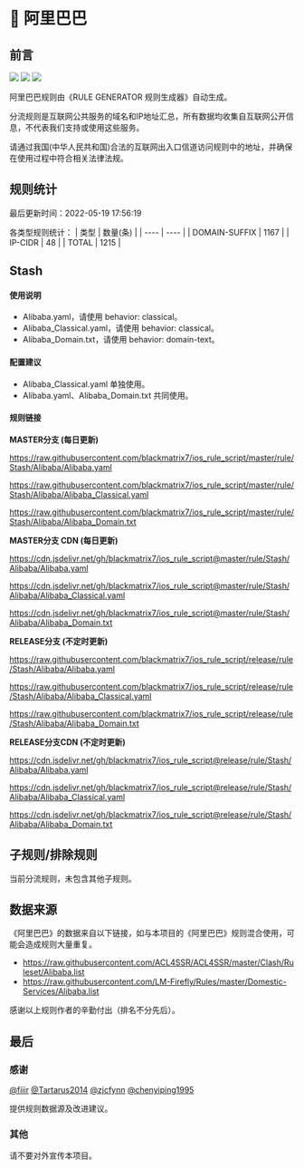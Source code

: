 # 🧸 阿里巴巴

## 前言

![](https://shields.io/badge/-移除重复规则-ff69b4) ![](https://shields.io/badge/-DOMAIN与DOMAIN--SUFFIX合并-green) ![](https://shields.io/badge/-IP--CIDR(6)合并-blueviolet) 

阿里巴巴规则由《RULE GENERATOR 规则生成器》自动生成。

分流规则是互联网公共服务的域名和IP地址汇总，所有数据均收集自互联网公开信息，不代表我们支持或使用这些服务。

请通过我国(中华人民共和国)合法的互联网出入口信道访问规则中的地址，并确保在使用过程中符合相关法律法规。

## 规则统计

最后更新时间：2022-05-19 17:56:19

各类型规则统计：
| 类型 | 数量(条)  | 
| ---- | ----  |
| DOMAIN-SUFFIX | 1167  | 
| IP-CIDR | 48  | 
| TOTAL | 1215  | 


## Stash 

#### 使用说明
- Alibaba.yaml，请使用 behavior: classical。
- Alibaba_Classical.yaml，请使用 behavior: classical。
- Alibaba_Domain.txt，请使用 behavior: domain-text。

#### 配置建议
- Alibaba_Classical.yaml 单独使用。
- Alibaba.yaml、Alibaba_Domain.txt 共同使用。

#### 规则链接
**MASTER分支 (每日更新)**

https://raw.githubusercontent.com/blackmatrix7/ios_rule_script/master/rule/Stash/Alibaba/Alibaba.yaml

https://raw.githubusercontent.com/blackmatrix7/ios_rule_script/master/rule/Stash/Alibaba/Alibaba_Classical.yaml

https://raw.githubusercontent.com/blackmatrix7/ios_rule_script/master/rule/Stash/Alibaba/Alibaba_Domain.txt

**MASTER分支 CDN (每日更新)**

https://cdn.jsdelivr.net/gh/blackmatrix7/ios_rule_script@master/rule/Stash/Alibaba/Alibaba.yaml

https://cdn.jsdelivr.net/gh/blackmatrix7/ios_rule_script@master/rule/Stash/Alibaba/Alibaba_Classical.yaml

https://cdn.jsdelivr.net/gh/blackmatrix7/ios_rule_script@master/rule/Stash/Alibaba/Alibaba_Domain.txt

**RELEASE分支 (不定时更新)**

https://raw.githubusercontent.com/blackmatrix7/ios_rule_script/release/rule/Stash/Alibaba/Alibaba.yaml

https://raw.githubusercontent.com/blackmatrix7/ios_rule_script/release/rule/Stash/Alibaba/Alibaba_Classical.yaml

https://raw.githubusercontent.com/blackmatrix7/ios_rule_script/release/rule/Stash/Alibaba/Alibaba_Domain.txt

**RELEASE分支CDN (不定时更新)**

https://cdn.jsdelivr.net/gh/blackmatrix7/ios_rule_script@release/rule/Stash/Alibaba/Alibaba.yaml

https://cdn.jsdelivr.net/gh/blackmatrix7/ios_rule_script@release/rule/Stash/Alibaba/Alibaba_Classical.yaml

https://cdn.jsdelivr.net/gh/blackmatrix7/ios_rule_script@release/rule/Stash/Alibaba/Alibaba_Domain.txt

## 子规则/排除规则


当前分流规则，未包含其他子规则。

## 数据来源

《阿里巴巴》的数据来自以下链接，如与本项目的《阿里巴巴》规则混合使用，可能会造成规则大量重复。

- https://raw.githubusercontent.com/ACL4SSR/ACL4SSR/master/Clash/Ruleset/Alibaba.list
- https://raw.githubusercontent.com/LM-Firefly/Rules/master/Domestic-Services/Alibaba.list


感谢以上规则作者的辛勤付出（排名不分先后）。

## 最后

### 感谢

[@fiiir](https://github.com/fiiir) [@Tartarus2014](https://github.com/Tartarus2014) [@zjcfynn](https://github.com/zjcfynn) [@chenyiping1995](https://github.com/chenyiping1995) 

提供规则数据源及改进建议。

### 其他

请不要对外宣传本项目。